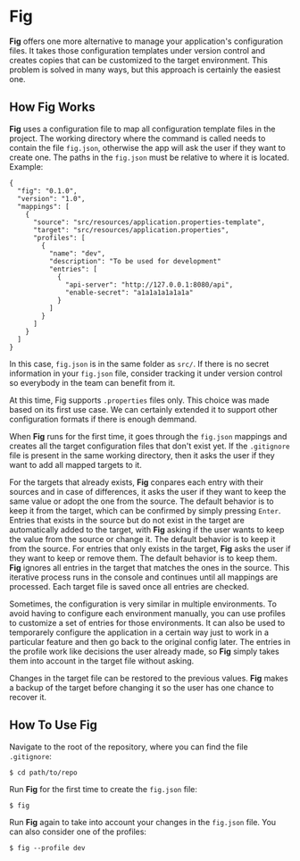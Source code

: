 # Fig

**Fig** offers one more alternative to manage your application's configuration files. It takes those configuration templates under version control and creates copies that can be customized to the target environment. This problem is solved in many ways, but this approach is certainly the easiest one.

## How Fig Works

**Fig** uses a configuration file to map all configuration template files in the project. The working directory where the command is called needs to contain the file `fig.json`, otherwise the app will ask the user if they want to create one. The paths in the `fig.json` must be relative to where it is located. Example:

```
{
  "fig": "0.1.0",
  "version": "1.0",
  "mappings": [
    {
      "source": "src/resources/application.properties-template",
      "target": "src/resources/application.properties",
      "profiles": [
        {
          "name": "dev",
          "description": "To be used for development"
          "entries": [
            {
              "api-server": "http://127.0.0.1:8080/api",
              "enable-secret": "a1a1a1a1a1a1a"
            }
          ]
        }
      ]
    }
  ]
}
```
In this case, `fig.json` is in the same folder as `src/`. If there is no secret information in your `fig.json` file, consider tracking it under version control so everybody in the team can benefit from it.

At this time, Fig supports `.properties` files only. This choice was made based on its first use case. We can certainly extended it to support other configuration formats if there is enough demmand.

When **Fig** runs for the first time, it goes through the `fig.json` mappings and creates all the target configuration files that don't exist yet. If the `.gitignore` file is present in the same working directory, then it asks the user if they want to add all mapped targets to it.

For the targets that already exists, **Fig** conpares each entry with their sources and in case of differences, it asks the user if they want to keep the same value or adopt the one from the source. The default behavior is to keep it from the target, which can be confirmed by simply pressing `Enter`. Entries that exists in the source but do not exist in the target are automatically added to the target, with **Fig** asking if the user wants to keep the value from the source or change it. The default behavior is to keep it from the source. For entries that only exists in the target, **Fig** asks the user if they want to keep or remove them. The default behavior is to keep them. **Fig** ignores all entries in the target that matches the ones in the source. This iterative process runs in the console and continues until all mappings are processed. Each target file is saved once all entries are checked.

Sometimes, the configuration is very similar in multiple environments. To avoid having to configure each environment manually, you can use profiles to customize a set of entries for those environments. It can also be used to temporarely configure the application in a certain way just to work in a particular feature and then go back to the original config later. The entries in the profile work like decisions the user already made, so **Fig** simply takes them into account in the target file without asking.

Changes in the target file can be restored to the previous values. **Fig** makes a backup of the target before changing it so the user has one chance to recover it.

## How To Use Fig

Navigate to the root of the repository, where you can find the file `.gitignore`:

    $ cd path/to/repo

Run **Fig** for the first time to create the `fig.json` file:

    $ fig

Run **Fig** again to take into account your changes in the `fig.json` file. You can also consider one of the profiles:

    $ fig --profile dev
